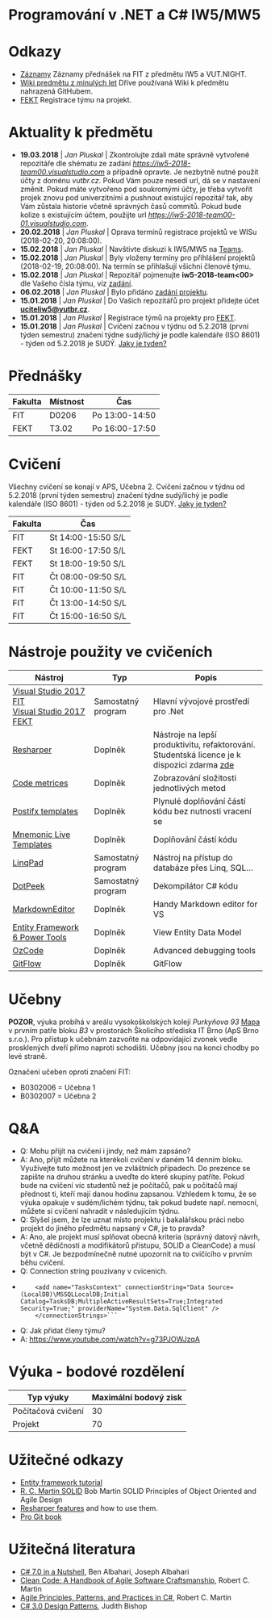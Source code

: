 # Programování v .NET a C# IW5/MW5 
# Odkazy
<!--- * [Registrace](https://goo.gl/1zucmv) opravných obhajoby projektů - autentizace xlogin00@vutbr.cz. --->
<!--- * [Registrace](http://goo.gl/mj3ODO) obhajoby projektů - autentizace xlogin00@vutbr.cz. --->
 * [Záznamy](http://goo.gl/l0NxxP) Záznamy přednášek na FIT z předmětu IW5 a VUT.NIGHT.
 * [Wiki predmětu z minulých let](http://www.fit.vutbr.cz/study/courses/IW1/public/info/doku.php?id=iw5) Dříve používaná Wiki k předmětu nahrazená GitHubem.
 * [FEKT](http://goo.gl/cBXSLd) Registrace týmu na projekt.
  

# Aktuality k předmětu 
  - **19.03.2018** | *Jan Pluskal* | Zkontrolujte zdali máte správně vytvořené repozitáře dle shématu ze zadání *https://iw5-2018-team00.visualstudio.com* a případně opravte. Je nezbytně nutné použít účty z doménu *vutbr.cz*. Pokud Vám pouze nesedí url, dá se v nastavení změnit. Pokud máte vytvořeno pod soukromými účty, je třeba vytvořit projek znovu pod univerzitními a pushnout existující repozitář tak, aby Vám zůstala historie včetně správných časů commitů. Pokud bude kolize s existujícím účtem, použijte url *https://iw5-2018-team00-01.visualstudio.com*.
  - **20.02.2018** | *Jan Pluskal* | Oprava termínů registrace projektů ve WISu (2018-02-20, 20:08:00).
  - **15.02.2018** | *Jan Pluskal* | Navštivte diskuzi k IW5/MW5 na [Teams](https://teams.microsoft.com/l/channel/19%3a99543c0b6d9045f7b21001e5a3813d63%40thread.skype/General?groupId=9d364b13-90af-4837-b149-7a7d93a203d1&tenantId=c63ce729-ca17-4e52-aa2d-96b79489a542).
  - **15.02.2018** | *Jan Pluskal* | Byly vloženy termíny pro přihlášení projektů (2018-02-19, 20:08:00). Na termín se přihlašují všichni členové týmu.
  - **15.02.2018** | *Jan Pluskal* | Repozitář pojmenujte **iw5-2018-team<00>** dle Vašeho čísla týmu, viz [zadání](/Project/README.md).
  - **06.02.2018** | *Jan Pluskal* | Bylo přidáno [zadání projektu](/Project/README.md).  
  - **15.01.2018** | *Jan Pluskal* | Do Vašich repozitářů pro projekt přidejte účet **uciteliw5@vutbr.cz**.
  - **15.01.2018** | *Jan Pluskal* | Registrace týmů na projekty pro [FEKT](http://goo.gl/cBXSLd).
  - **15.01.2018** | *Jan Pluskal* | Cvičení začnou v týdnu od 5.2.2018 (první týden semestru) značení týdne sudý/lichý je podle kalendáře (ISO 8601) - týden od 5.2.2018 je SUDÝ. [Jaky je tyden?](https://jakyjetyden.cz/)

# Přednášky

| Fakulta | Místnost | Čas            |
| ------- |----------| -------------- |
| FIT     | D0206    | Po 13:00-14:50 |
| FEKT    | T3.02    | Po 16:00-17:50 |

# Cvičení 
Všechny cvičení se konají v APS, Učebna 2. Cvičení začnou v týdnu od 5.2.2018 (první týden semestru) značení týdne sudý/lichý je podle kalendáře (ISO 8601) - týden od 5.2.2018 je SUDÝ. [Jaky je tyden?](https://jakyjetyden.cz/)

| Fakulta  | Čas                | 
| -------- | ------------------ | 
| FIT      | St 14:00-15:50 S/L | 
| FEKT     | St 16:00-17:50 S/L | 
| FEKT     | St 18:00-19:50 S/L | 
| FIT      | Čt 08:00-09:50 S/L | 
| FIT      | Čt 10:00-11:50 S/L | 
| FIT      | Čt 13:00-14:50 S/L | 
| FIT      | Čt 15:00-16:50 S/L | 

# Nástroje použity ve cvičeních

| Nástroj  |  Typ   | Popis |
| -------- |  ------| -------|
| [Visual Studio 2017 FIT](https://e5.onthehub.com/WebStore/OfferingsOfMajorVersionList.aspx?pmv=4fec9f1d-6d0a-e711-9427-b8ca3a5db7a1&cmi_mnuMain=bdba23cf-e05e-e011-971f-0030487d8897&ws=95f320d0-826f-e011-971f-0030487d8897&vsro=8) <br /> [Visual Studio 2017 FEKT](https://e5.onthehub.com/WebStore/OfferingDetails.aspx?o=0e34bbfd-e242-e611-941e-b8ca3a5db7a1&pmv=00000000-0000-0000-0000-000000000000&ws=7817c804-8b6f-e011-971f-0030487d8897&vsro=8)| Samostatný program | Hlavní vývojové prostředí pro .Net |
|[Resharper](https://www.jetbrains.com/resharper/) | Doplněk | Nástroje na lepší produktivitu, refaktorování. Studentská licence je k dispozici zdarma [zde](https://www.jetbrains.com/student/) |
|[Code metrices](https://visualstudiogallery.msdn.microsoft.com/369d38e1-53d3-4f5c-9351-a0560162a6d9) | Doplněk | Zobrazování složitosti jednotlivých metod |
|[Postifx templates](https://github.com/controlflow/resharper-postfix) | Doplněk | Plynulé doplňování částí kódu bez nutnosti vracení se |
|[Mnemonic Live Templates](https://github.com/JetBrains/mnemonics) | Doplněk | Doplňování částí kódu |
|[LinqPad](http://www.linqpad.net/) | Samostatný program  | Nástroj na přístup do databáze přes Linq, SQL… |
|[DotPeek](https://www.jetbrains.com/decompiler/) | Samostatný program  | Dekompilátor C# kódu |
|[MarkdownEditor](https://marketplace.visualstudio.com/items?itemName=MadsKristensen.MarkdownEditor)| Doplněk| Handy Markdown editor for VS |
|[Entity Framework 6 Power Tools](https://marketplace.visualstudio.com/items?itemName=ErikEJ.EntityFramework6PowerToolsCommunityEdition)| Doplněk| View Entity Data Model|
|[OzCode](https://www.oz-code.com/)| Doplněk| Advanced debugging tools |
|[GitFlow](https://marketplace.visualstudio.com/items?itemName=vs-publisher-57624.GitFlowforVisualStudio2017)| Doplněk| GitFlow|

# Učebny
**POZOR**, výuka probíhá v areálu vysokoškolských kolejí *Purkyňova 93* [Mapa](http://www.pocitacoveskoleni.cz/kontakt.html) v prvním patře bloku *B3*  v prostorách Školicího střediska IT Brno (ApS Brno s.r.o.). Pro přístup k učebnám zazvoňte na odpovídající zvonek vedle prosklených dveří přímo naproti schodišti. Učebny jsou na konci chodby po levé straně.

Označení učeben oproti značení FIT:
* B0302006 = Učebna 1
* B0302007 = Učebna 2 

# Q&A
* Q: Mohu přijít na cvičení i jindy, než mám zapsáno?
* A: Ano, přijít můžete na kterékoli cvičení v daném 14 denním bloku. Využívejte tuto možnost jen ve zvláštních případech. Do prezence se zapište na druhou stránku a uveďte do které skupiny patříte. Pokud bude na cvičení víc studentů než je počítačů, pak u počítačů mají přednost ti, kteří mají danou hodinu zapsanou. Vzhledem k tomu, že se výuka opakuje v sudém/lichém týdnu, tak pokud budete např. nemocní, můžete si cvičení nahradit v následujícím týdnu.
* Q: Slyšel jsem, že lze uznat místo projektu i bakalářskou práci nebo projekt do jiného předmětu napsaný v C#, je to pravda?
* A: Ano, ale projekt musí splňovat obecná kriteria (správný datový návrh, včetně dědičnosti a modifikátorů přistupu, SOLID a CleanCode) a musí být v C#. Je bezpodmínečně nutné upozornit na to cvičícího v prvním běhu cvičení.
* Q: Connection string pouzivany v cvicenich.
* ```<connectionStrings> 
      <add name="TasksContext" connectionString="Data Source=(LocalDB)\MSSQLLocalDB;Initial Catalog=TasksDB;MultipleActiveResultSets=True;Integrated Security=True;" providerName="System.Data.SqlClient" />
      </connectionStrings>```
* Q: Jak přidat členy týmu?
* A: https://www.youtube.com/watch?v=g73PJOWJzqA
      
# Výuka - bodové rozdělení
|      Typ výuky     | Maximální bodový zisk |
| ------------------ | --------------------- |
| Počítačová cvičení |                    30 |
| Projekt            |                    70 |

# Užitečné odkazy
* [Entity framework tutorial](http://www.entityframeworktutorial.net/code-first/entity-framework-code-first.aspx)
* [R. C. Martin SOLID](https://youtu.be/TMuno5RZNeE?t=757) Bob Martin SOLID Principles of Object Oriented and Agile Design 
* [Resharper features](https://www.jetbrains.com/resharper/features/) and how to use them.
* [Pro Git book](https://git-scm.com/book/en/v2)

# Užitečná literatura
* [C# 7.0 in a Nutshell](http://www.albahari.com/nutshell/about.aspx), Ben Albahari, Joseph Albahari
* [Clean Code: A Handbook of Agile Software Craftsmanship](https://books.google.cz/books?id=hjEFCAAAQBAJ), Robert C. Martin
* [Agile Principles, Patterns, and Practices in C#](https://books.google.cz/books?id=hckt7v6g09oC), Robert C. Martin
* [C# 3.0 Design Patterns](https://books.google.cz/books?id=pD2XMZLGUAYC), Judith Bishop
